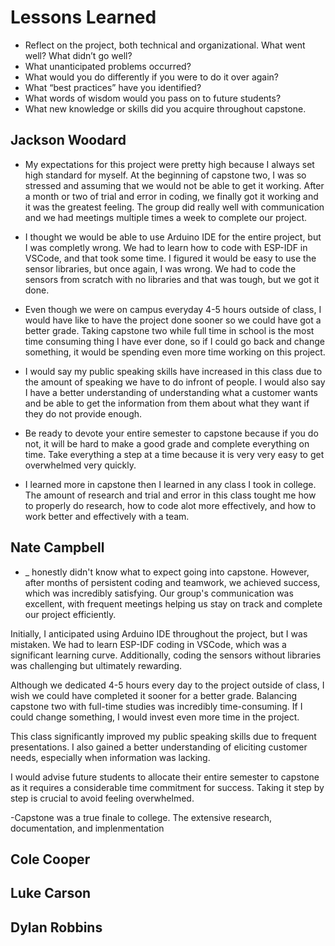 # Lessons Learned

- Reflect on the project, both technical and organizational. What went well? What didn’t go well? 
- What unanticipated problems occurred? 
- What would you do differently if you were to do it over again? 
- What “best practices” have you identified? 
- What words of wisdom would you pass on to future students?
- What new knowledge or skills did you acquire throughout capstone.

## Jackson Woodard
- My expectations for this project were pretty high because I always set high standard for myself. At the beginning of capstone two, I was so stressed and assuming that we would not be able to get it working. After a month or two of trial and error in coding, we finally got it working and it was the greatest feeling. The group did really well with communication and we had meetings multiple times a week to complete our project.

- I thought we would be able to use Arduino IDE for the entire project, but I was completly wrong. We had to learn how to code with ESP-IDF in VSCode, and that took some time. I figured it would be easy to use the sensor libraries, but once again, I was wrong. We had to code the sensors from scratch with no libraries and that was tough, but we got it done.

- Even though we were on campus everyday 4-5 hours outside of class, I would have like to have the project done sooner so we could have got a better grade. Taking capstone two while full time in school is the most time consuming thing I have ever done, so if I could go back and change something, it would be spending even more time working on this project.

- I would say my public speaking skills have increased in this class due to the amount of speaking we have to do infront of people. I would also say I have a better understanding of understanding what a customer wants and be able to get the information from them about what they want if they do not provide enough.

- Be ready to devote your entire semester to capstone because if you do not, it will be hard to make a good grade and complete everything on time. Take everything a step at a time because it is very very easy to get overwhelmed very quickly.

- I learned more in capstone then I learned in any class I took in college. The amount of research and trial and error in this class tought me how to properly do research, how to code alot more effectively, and how to work better and effectively with a team.

## Nate Campbell
- _ honestly didn't know what to expect going into capstone. However, after months of persistent coding and teamwork, we achieved success, which was incredibly satisfying. Our group's communication was excellent, with frequent meetings helping us stay on track and complete our project efficiently.

Initially, I anticipated using Arduino IDE throughout the project, but I was mistaken. We had to learn ESP-IDF coding in VSCode, which was a significant learning curve. Additionally, coding the sensors without libraries was challenging but ultimately rewarding.

Although we dedicated 4-5 hours every day to the project outside of class, I wish we could have completed it sooner for a better grade. Balancing capstone two with full-time studies was incredibly time-consuming. If I could change something, I would invest even more time in the project.

This class significantly improved my public speaking skills due to frequent presentations. I also gained a better understanding of eliciting customer needs, especially when information was lacking.

I would advise future students to allocate their entire semester to capstone as it requires a considerable time commitment for success. Taking it step by step is crucial to avoid feeling overwhelmed.

-Capstone was a true finale to college. The extensive research, documentation, and implenmentation 

## Cole Cooper


## Luke Carson


## Dylan Robbins

